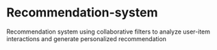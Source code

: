 # Recommendation-system
Recommendation system using collaborative filters to analyze user-item interactions and generate personalized recommendation
